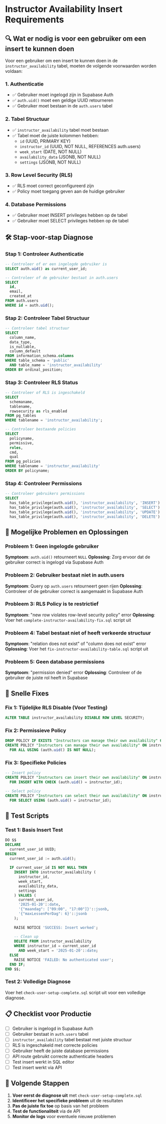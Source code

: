 # Instructor Availability Insert Requirements

## 🔍 Wat er nodig is voor een gebruiker om een insert te kunnen doen

Voor een gebruiker om een insert te kunnen doen in de `instructor_availability` tabel, moeten de volgende voorwaarden worden voldaan:

### 1. **Authenticatie**
- ✅ Gebruiker moet ingelogd zijn in Supabase Auth
- ✅ `auth.uid()` moet een geldige UUID retourneren
- ✅ Gebruiker moet bestaan in de `auth.users` tabel

### 2. **Tabel Structuur**
- ✅ `instructor_availability` tabel moet bestaan
- ✅ Tabel moet de juiste kolommen hebben:
  - `id` (UUID, PRIMARY KEY)
  - `instructor_id` (UUID, NOT NULL, REFERENCES auth.users)
  - `week_start` (DATE, NOT NULL)
  - `availability_data` (JSONB, NOT NULL)
  - `settings` (JSONB, NOT NULL)

### 3. **Row Level Security (RLS)**
- ✅ RLS moet correct geconfigureerd zijn
- ✅ Policy moet toegang geven aan de huidige gebruiker

### 4. **Database Permissions**
- ✅ Gebruiker moet INSERT privileges hebben op de tabel
- ✅ Gebruiker moet SELECT privileges hebben op de tabel

## 🛠️ Stap-voor-stap Diagnose

### Stap 1: Controleer Authenticatie
```sql
-- Controleer of er een ingelogde gebruiker is
SELECT auth.uid() as current_user_id;

-- Controleer of de gebruiker bestaat in auth.users
SELECT 
  id,
  email,
  created_at
FROM auth.users 
WHERE id = auth.uid();
```

### Stap 2: Controleer Tabel Structuur
```sql
-- Controleer tabel structuur
SELECT 
  column_name,
  data_type,
  is_nullable,
  column_default
FROM information_schema.columns 
WHERE table_schema = 'public' 
  AND table_name = 'instructor_availability'
ORDER BY ordinal_position;
```

### Stap 3: Controleer RLS Status
```sql
-- Controleer of RLS is ingeschakeld
SELECT 
  schemaname,
  tablename,
  rowsecurity as rls_enabled
FROM pg_tables 
WHERE tablename = 'instructor_availability';

-- Controleer bestaande policies
SELECT 
  policyname,
  permissive,
  roles,
  cmd,
  qual
FROM pg_policies 
WHERE tablename = 'instructor_availability'
ORDER BY policyname;
```

### Stap 4: Controleer Permissions
```sql
-- Controleer gebruikers permissions
SELECT 
  has_table_privilege(auth.uid(), 'instructor_availability', 'INSERT') as can_insert,
  has_table_privilege(auth.uid(), 'instructor_availability', 'SELECT') as can_select,
  has_table_privilege(auth.uid(), 'instructor_availability', 'UPDATE') as can_update,
  has_table_privilege(auth.uid(), 'instructor_availability', 'DELETE') as can_delete;
```

## 🚨 Mogelijke Problemen en Oplossingen

### Probleem 1: Geen ingelogde gebruiker
**Symptoom**: `auth.uid()` retourneert `NULL`
**Oplossing**: Zorg ervoor dat de gebruiker correct is ingelogd via Supabase Auth

### Probleem 2: Gebruiker bestaat niet in auth.users
**Symptoom**: Query op `auth.users` retourneert geen rijen
**Oplossing**: Controleer of de gebruiker correct is aangemaakt in Supabase Auth

### Probleem 3: RLS Policy is te restrictief
**Symptoom**: "new row violates row-level security policy" error
**Oplossing**: Voer het `complete-instructor-availability-fix.sql` script uit

### Probleem 4: Tabel bestaat niet of heeft verkeerde structuur
**Symptoom**: "relation does not exist" of "column does not exist" error
**Oplossing**: Voer het `fix-instructor-availability-table.sql` script uit

### Probleem 5: Geen database permissions
**Symptoom**: "permission denied" error
**Oplossing**: Controleer of de gebruiker de juiste rol heeft in Supabase

## 🔧 Snelle Fixes

### Fix 1: Tijdelijke RLS Disable (Voor Testing)
```sql
ALTER TABLE instructor_availability DISABLE ROW LEVEL SECURITY;
```

### Fix 2: Permissieve Policy
```sql
DROP POLICY IF EXISTS "Instructors can manage their own availability" ON instructor_availability;
CREATE POLICY "Instructors can manage their own availability" ON instructor_availability
  FOR ALL USING (auth.uid() IS NOT NULL);
```

### Fix 3: Specifieke Policies
```sql
-- Insert policy
CREATE POLICY "Instructors can insert their own availability" ON instructor_availability
  FOR INSERT WITH CHECK (auth.uid() = instructor_id);

-- Select policy  
CREATE POLICY "Instructors can select their own availability" ON instructor_availability
  FOR SELECT USING (auth.uid() = instructor_id);
```

## 🧪 Test Scripts

### Test 1: Basis Insert Test
```sql
DO $$
DECLARE
  current_user_id UUID;
BEGIN
  current_user_id := auth.uid();
  
  IF current_user_id IS NOT NULL THEN
    INSERT INTO instructor_availability (
      instructor_id,
      week_start,
      availability_data,
      settings
    ) VALUES (
      current_user_id,
      '2025-01-20'::date,
      '{"maandag": ["09:00", "17:00"]}'::jsonb,
      '{"maxLessenPerDag": 6}'::jsonb
    );
    
    RAISE NOTICE 'SUCCESS: Insert worked';
    
    -- Clean up
    DELETE FROM instructor_availability 
    WHERE instructor_id = current_user_id 
      AND week_start = '2025-01-20'::date;
  ELSE
    RAISE NOTICE 'FAILED: No authenticated user';
  END IF;
END $$;
```

### Test 2: Volledige Diagnose
Voer het `check-user-setup-complete.sql` script uit voor een volledige diagnose.

## 📋 Checklist voor Productie

- [ ] Gebruiker is ingelogd in Supabase Auth
- [ ] Gebruiker bestaat in `auth.users` tabel
- [ ] `instructor_availability` tabel bestaat met juiste structuur
- [ ] RLS is ingeschakeld met correcte policies
- [ ] Gebruiker heeft de juiste database permissions
- [ ] API route gebruikt correcte authenticatie headers
- [ ] Test insert werkt in SQL editor
- [ ] Test insert werkt via API

## 🚀 Volgende Stappen

1. **Voer eerst de diagnose uit** met `check-user-setup-complete.sql`
2. **Identificeer het specifieke probleem** uit de resultaten
3. **Pas de juiste fix toe** op basis van het probleem
4. **Test de functionaliteit** via de API
5. **Monitor de logs** voor eventuele nieuwe problemen 